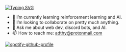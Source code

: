 [![Typing SVG](https://readme-typing-svg.herokuapp.com?color=1AD1F7&lines=hi%2C+i'm+adithya;i'm+into+ai%2C+web+dev%2C+motorsport;contact+me+at+adthy%40pm.me)](https://git.io/typing-svg)

- 🌱 I’m currently learning reinforcement learning and AI.
- 👯 I’m looking to collaborate on pretty much anything.
- 💬 Ask me about web dev, discord bots, and AI.
- 📫 How to reach me: adthy@protonmail.com

[![spotify-github-profile](https://spotify-github-profile.vercel.app/api/view?uid=i7blhz2kmxr0k1qq04sflqo8r&cover_image=true&theme=default)](https://github.com/kittinan/spotify-github-profile)
